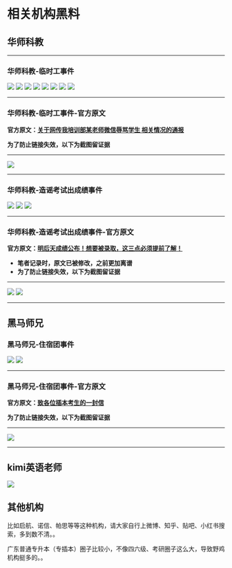 # 相关机构黑料

## 华师科教
---
### 华师科教-临时工事件
![](./华师科教/机构临时工歧视大专/1.png)
![](./华师科教/机构临时工歧视大专/2.png)
![](./华师科教/机构临时工歧视大专/3.jpg)
![](./华师科教/机构临时工歧视大专/4.jpg)
![](./华师科教/机构临时工歧视大专/5.jpg)
![](./华师科教/机构临时工歧视大专/6.jpg)
![](./华师科教/机构临时工歧视大专/8.jpg)
![](./华师科教/机构临时工歧视大专/9.jpg)

---

### 华师科教-临时工事件-官方原文

**官方原文：[关于网传我培训部某老师微信辱骂学生 相关情况的通报](https://mp.weixin.qq.com/s/qjB9mf2gLVRN6gWT_qkQ0A)**

**为了防止链接失效，以下为截图留证据**

---

![](./华师科教/机构临时工歧视大专/7.png)

---
### 华师科教-造谣考试出成绩事件
![](./华师科教/造谣出成绩/1.png)
![](./华师科教/造谣出成绩/2.png)
![](./华师科教/造谣出成绩/5.png)

---

### 华师科教-造谣考试出成绩事件-官方原文

**官方原文：[明后天成绩公布！想要被录取，这三点必须提前了解！](https://mp.weixin.qq.com/s/2Ni1sDWYvBMS0vuofAPN-Q)**
- **笔者记录时，原文已被修改，之前更加离谱**
- **为了防止链接失效，以下为截图留证据**

---

![](./华师科教/造谣出成绩/3.png)
![](./华师科教/造谣出成绩/4.png)

---

## 黑马师兄

### 黑马师兄-住宿团事件

![](./黑马师兄/1.png)
![](./黑马师兄/2.png)

---

### 黑马师兄-住宿团事件-官方原文

**官方原文：[致各位插本考生的一封信](https://mp.weixin.qq.com/s/3E3DpQjJhDsL5406X0EVsQ)**

**为了防止链接失效，以下为截图留证据**

---

![](./黑马师兄/3.png)

---

## kimi英语老师

![](./kimi英语老师/1.png)

## 其他机构
比如启航、诺信、帕思等等这种机构，请大家自行上微博、知乎、贴吧、小红书搜索，多到数不清。。

广东普通专升本（专插本）圈子比较小，不像四六级、考研圈子这么大，导致野鸡机构挺多的。。